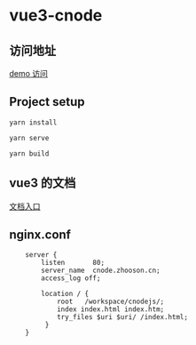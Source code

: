 # vue3-cnode

## 访问地址

[demo 访问](http://cnode.zhooson.cn/#/index)

## Project setup

```
yarn install

yarn serve

yarn build
```

## vue3 的文档

[文档入口](https://www.vue3js.cn/docs/zh/)

## nginx.conf

```
    server {
        listen       80;
        server_name  cnode.zhooson.cn;
        access_log off;

        location / {
            root   /workspace/cnodejs/;
            index index.html index.htm;
		    try_files $uri $uri/ /index.html;
         }
    }

```
